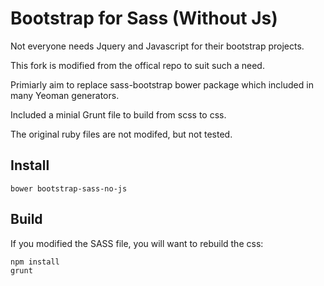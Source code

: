 # Bootstrap for Sass (Without Js)

Not everyone needs Jquery and Javascript for their bootstrap projects. 

This fork is modified from the offical repo to suit such a need.  

Primiarly aim to replace sass-bootstrap bower package which included in many Yeoman generators.  

Included a minial Grunt file to build from scss to css.  

The original ruby files are not modifed, but not tested. 


## Install

	bower bootstrap-sass-no-js

## Build

If you modified the SASS file, you will want to rebuild the css:

	npm install
	grunt





